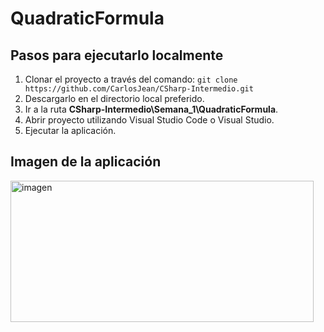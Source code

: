 # QuadraticFormula

## Pasos para ejecutarlo localmente

1. Clonar el proyecto a través del comando:
    	`git clone https://github.com/CarlosJean/CSharp-Intermedio.git`
3. Descargarlo en el directorio local preferido.
4. Ir a la ruta **CSharp-Intermedio\Semana_1\QuadraticFormula**.
5. Abrir proyecto utilizando Visual Studio Code o Visual Studio.
6. Ejecutar la aplicación.

## Imagen de la aplicación
<img width="485" height="226" alt="imagen" src="https://github.com/user-attachments/assets/66d01d9c-3e13-49a3-a1fd-603c50331013" />
